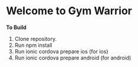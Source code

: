 <h1>Welcome to Gym Warrior</h1>
<p><strong>To Build</strong></p>
<ol>
  <li>Clone repository.</li>
  <li>Run npm install</li>
  <li>Run ionic cordova prepare ios (for ios)</li>
  <li>Run ionic cordova prepare android (for android)</li>
</ol>
